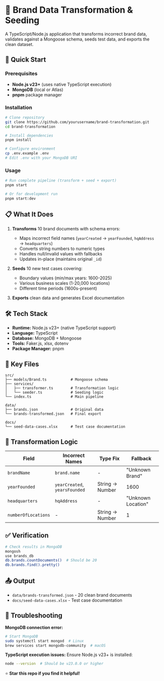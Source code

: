 # 🏢 Brand Data Transformation & Seeding

A TypeScript/Node.js application that transforms incorrect brand data, validates against a Mongoose schema, seeds test data, and exports the clean dataset.

## 🚀 Quick Start

### Prerequisites

- **Node.js v23+** (uses native TypeScript execution)
- **MongoDB** (local or Atlas)
- **pnpm** package manager

### Installation

```bash
# Clone repository
git clone https://github.com/yourusername/brand-transformation.git
cd brand-transformation

# Install dependencies
pnpm install

# Configure environment
cp .env.example .env
# Edit .env with your MongoDB URI


```

### Usage

```bash
# Run complete pipeline (transform + seed + export)
pnpm start

# Or for development run
pnpm start:dev

```

## 📋 What It Does

1. **Transforms** 10 brand documents with schema errors:
   - Maps incorrect field names (`yearCreated` → `yearFounded`, `hqAddress` → `headquarters`)
   - Converts string numbers to numeric types
   - Handles null/invalid values with fallbacks
   - Updates in-place (maintains original `_id`)

2. **Seeds** 10 new test cases covering:
   - Boundary values (min/max years: 1600-2025)
   - Various business scales (1-20,000 locations)
   - Different time periods (1600s-present)

3. **Exports** clean data and generates Excel documentation

## 🛠 Tech Stack

- **Runtime:** Node.js v23+ (native TypeScript support)
- **Language:** TypeScript
- **Database:** MongoDB + Mongoose
- **Tools:** Faker.js, xlsx, dotenv
- **Package Manager:** pnpm

## 📁 Key Files

```
src/
├── models/Brand.ts           # Mongoose schema
├── services/
│   ├── transformer.ts        # Transformation logic
│   └── seeder.ts             # Seeding logic
└── index.ts                  # Main pipeline

data/
├── brands.json               # Original data
└── brands-transformed.json   # Final export

docs/
└── seed-data-cases.xlsx      # Test case documentation
```

## 🔄 Transformation Logic

| Field | Incorrect Names | Type Fix | Fallback |
|-------|----------------|----------|----------|
| `brandName` | `brand.name` | - | "Unknown Brand" |
| `yearFounded` | `yearCreated`, `yearsFounded` | String → Number | 1600 |
| `headquarters` | `hqAddress` | - | "Unknown Location" |
| `numberOfLocations` | - | String → Number | 1 |

## ✅ Verification

```bash
# Check results in MongoDB
mongosh
use brands_db
db.brands.countDocuments()  # Should be 20
db.brands.find().pretty()
```

## 📤 Output

- `data/brands-transformed.json` - 20 clean brand documents
- `docs/seed-data-cases.xlsx` - Test case documentation

## 🐛 Troubleshooting

**MongoDB connection error:**
```bash
# Start MongoDB
sudo systemctl start mongod  # Linux
brew services start mongodb-community  # macOS
```

**TypeScript execution issues:**
Ensure Node.js v23+ is installed:
```bash
node --version  # Should be v23.0.0 or higher
```


⭐ **Star this repo if you find it helpful!**
